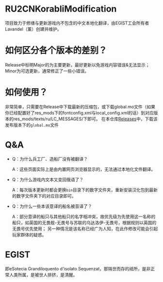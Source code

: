 # RU2CNKorabliModification
项目致力于修缮与更新游戏内不包含的中文本地化翻译，由EGIST工会所有者Lavandel（薰）创建并维护。
# 如何区分各个版本的差别？
Release中标明Major的为主要更新，最好更新以免游戏内容错误&无法显示；Minor为可选更新，通常修正了一些小错误。
# 如何使用？
非常简单，只需要在Release中下载最新的压缩包，或下载global.mo文件（如果你已经配置好了res_mods下的fontconfig.xml与local_config.xml的话）到对应版本的res_mods/texts/ru/LC_MESSAGES/下即可。
在本仓库[Releases](https://github.com/EGIST-Lavandel/RU2CNKorabliModificate/releases/latest)中，下载该发布版本下的`global.mo`文件
# Q&A
- Q：为什么兵工厂、造船厂没有被翻译？

  A：这些页面实际上是由内置网页浏览器显示的，无法通过本地化文件翻译。
  
- Q：为什么游戏内文本又变回俄语了？

  A：每次版本更新时都会更换`bin`目录下的数字文件夹，重新安装汉化包到最新的数字文件夹下的对应目录即可。
  
- Q：为什么一些本该意译的船名被音译了？

  A：部分意译的船只与其他船只的名字相冲突，故优先级为先使用这一名称的船只，如英国的无畏舰-无畏号与苏联的乌达洛伊-无畏号，根据规则以英国的无畏号优先使用；
  另一种情况是该名称已经广为人知，在此作修改可能会引起玩家群体的疑惑。
# EGIST
即eSotecia Grandiloquento d'isolato Sequenzat，那隔世而存的祗所，是非正常人类所属，是被世人排挤，是清醒。
